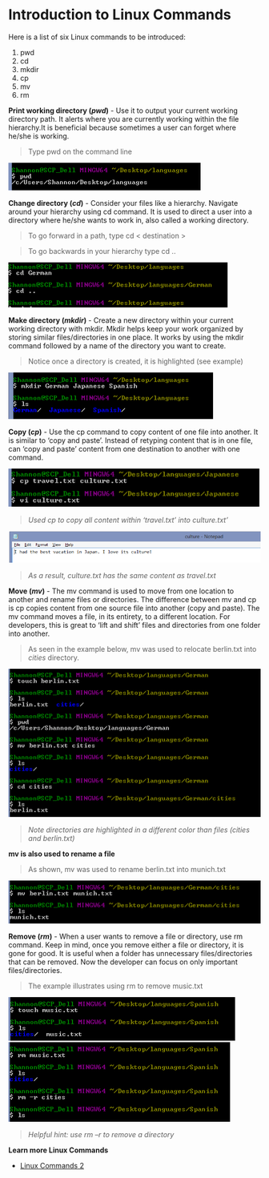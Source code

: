 # Introduction to Linux Commands

Here is a list of six Linux commands to be introduced:

1. pwd
1. cd
1. mkdir
1. cp
1. mv
1. rm

**Print working directory (*pwd*)** - Use it to output your current working directory path. It alerts where you are currently working within the file hierarchy.It is beneficial because sometimes a user can forget where he/she is working.

> Type pwd on the command line

![pwd](/images/images/LinuxCommands/pwd.png)

**Change directory (*cd*)** - Consider your files like a hierarchy. Navigate around your hierarchy using cd command. It is used to direct a user into a directory where he/she wants to work in, also called a working directory. 

> To go forward in a path, type cd  < destination >

> To go backwards in your hierarchy type cd ..  

![cd](/images/images/LinuxCommands/cd.png)

**Make directory (*mkdir*)** - Create a new directory within your current working directory with mkdir. Mkdir helps keep your work organized by storing similar files/directories in one place. It works by using the mkdir command followed by a name of the directory you want to create.

> Notice once a directory is created, it is highlighted (see example)

![mkdir](/images/images/LinuxCommands/mkdir.png)

**Copy (*cp*)** - Use the cp command to copy content of one file into another. It is similar to ‘copy and paste’. Instead of retyping content that is in one file, can ‘copy and paste’ content from one destination to another with one command.

![cpboth](/images/images/LinuxCommands/cpboth.png)

> *Used cp to copy all content within ‘travel.txt’ into culture.txt’*

![cpculture](/images/images/LinuxCommands/cpculture.png)

> *As a result, culture.txt has the same content as travel.txt*

**Move (*mv*)** - The mv command is used to move from one location to another and rename files or directories. The difference between mv and cp is cp copies content from one source file into another (copy and paste). The mv command moves a file, in its entirety, to a different location. For developers, this is great to ‘lift and shift’ files and directories from one folder into another.

> As seen in the example below, mv was used to relocate berlin.txt into *cities* directory.

![mv2](/images/images/LinuxCommands/mv2.png)

> *Note directories are highlighted in a different color than files (cities and berlin.txt)*

**mv is also used to rename a file**
> As shown, mv was used to rename berlin.txt into munich.txt

![mv3](/images/images/LinuxCommands/mv3.png)

**Remove (*rm*)** - When a user wants to remove a file or directory, use rm command. Keep in mind, once you remove either a file or directory, it is gone for good. It is useful when a folder has unnecessary files/directories that can be removed. Now the developer can focus on only important files/directories.

> The example illustrates using rm to remove music.txt

![rm2](/images/images/LinuxCommands/rm2.png)
![rm3](/images/images/LinuxCommands/rm3.png)

> *Helpful hint: use rm –r to remove a directory*



**Learn more Linux Commands**
* [Linux Commands 2](https://github.com/Shannon-NJIT/MiniProject1/blob/master/LinuxCommands/LinuxCommands2.md)

